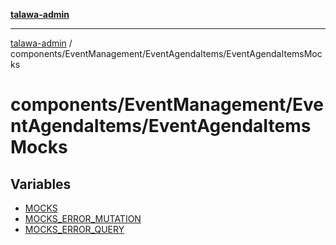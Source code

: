 [**talawa-admin**](../../../../README.md)

***

[talawa-admin](../../../../modules.md) / components/EventManagement/EventAgendaItems/EventAgendaItemsMocks

# components/EventManagement/EventAgendaItems/EventAgendaItemsMocks

## Variables

- [MOCKS](variables/MOCKS.md)
- [MOCKS\_ERROR\_MUTATION](variables/MOCKS_ERROR_MUTATION.md)
- [MOCKS\_ERROR\_QUERY](variables/MOCKS_ERROR_QUERY.md)

